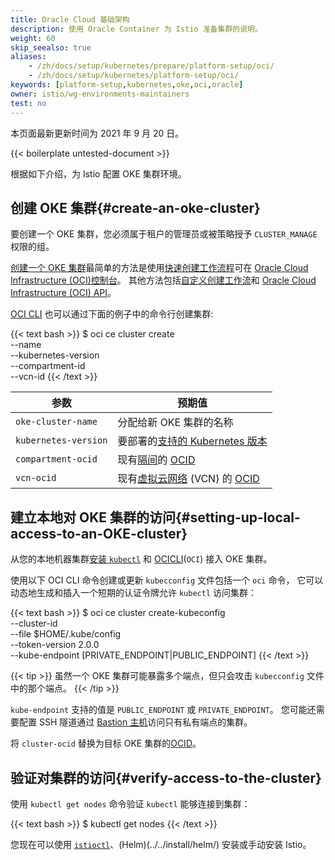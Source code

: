 ```yaml
---
title: Oracle Cloud 基础架构
description: 使用 Oracle Container 为 Istio 准备集群的说明。
weight: 60
skip_seealso: true
aliases:
    - /zh/docs/setup/kubernetes/prepare/platform-setup/oci/
    - /zh/docs/setup/kubernetes/platform-setup/oci/
keywords: [platform-setup,kubernetes,oke,oci,oracle]
owner: istio/wg-environments-maintainers
test: no
---
```


本页面最新更新时间为 2021 年 9 月 20 日。

{{< boilerplate untested-document >}}

根据如下介绍，为 Istio 配置 OKE 集群环境。

## 创建 OKE 集群{#create-an-oke-cluster}

要创建一个 OKE 集群，您必须属于租户的管理员或被策略授予 `CLUSTER_MANAGE` 权限的组。

[创建一个 OKE 集群][Create]最简单的方法是使用[快速创建工作流程][Quick]可在 [Oracle Cloud Infrastructure (OCI)控制台][Console]。
其他方法包括[自定义创建工作流][Custom]和 [Oracle Cloud Infrastructure (OCI) API][API]。

[OCI CLI][OCICLI] 也可以通过下面的例子中的命令行创建集群:

{{< text bash >}}
$ oci ce cluster create \
      --name <oke-cluster-name> \
      --kubernetes-version <kubernetes-version> \
      --compartment-id <compartment-ocid> \
      --vcn-id <vcn-ocid>
{{< /text >}}

| 参数                  | 预期值                                                |
|-----------------------|----------------------------------------------------- |
| `oke-cluster-name`    | 分配给新 OKE 集群的名称                                |
| `kubernetes-version`  | 要部署的[支持的 Kubernetes 版本][K8S]                  |
| `compartment-ocid`    | 现有[隔间][CONCEPTS]的 [OCID][CONCEPTS]               |
| `vcn-ocid`            | 现有[虚拟云网络][CONCEPTS] (VCN) 的 [OCID][CONCEPTS]  |

## 建立本地对 OKE 集群的访问{#setting-up-local-access-to-an-OKE-cluster}

从您的本地机器集群[安装 `kubectl`][kubectl] 和 [OCICLI][OCICLI](`OCI`) 接入 OKE 集群。

使用以下 OCI CLI 命令创建或更新 `kubecconfig` 文件包括一个 `oci` 命令，
它可以动态地生成和插入一个短期的认证令牌允许 `kubectl` 访问集群：

{{< text bash >}}
$ oci ce cluster create-kubeconfig \
      --cluster-id <cluster-ocid> \
      --file $HOME/.kube/config  \
      --token-version 2.0.0 \
      --kube-endpoint [PRIVATE_ENDPOINT|PUBLIC_ENDPOINT]
{{< /text >}}

{{< tip >}}
虽然一个 OKE 集群可能暴露多个端点，但只会攻击 `kubecconfig` 文件中的那个端点。
{{< /tip >}}

`kube-endpoint` 支持的值是 `PUBLIC_ENDPOINT` 或 `PRIVATE_ENDPOINT`。
您可能还需要配置 SSH 隧道通过 [Bastion 主机][bastion]访问只有私有端点的集群。

将 `cluster-ocid` 替换为目标 OKE 集群的[OCID][CONCEPTS]。

## 验证对集群的访问{#verify-access-to-the-cluster}

使用 `kubectl get nodes` 命令验证 `kubectl` 能够连接到集群：

{{< text bash >}}
$ kubectl get nodes
{{< /text >}}

您现在可以使用 [`istioctl`](../../install/istioctl/)、(Helm)(../../install/helm/) 安装或手动安装 Istio。

[CREATE]: https://docs.oracle.com/en-us/iaas/Content/ContEng/Tasks/contengcreatingclusterusingoke.htm
[API]: https://docs.oracle.com/en-us/iaas/Content/ContEng/Tasks/contengcreatingclusterusingoke_topic-Using_the_API.htm
[QUICK]: https://docs.oracle.com/en-us/iaas/Content/ContEng/Tasks/contengcreatingclusterusingoke_topic-Using_the_Console_to_create_a_Quick_Cluster_with_Default_Settings.htm
[CUSTOM]: https://docs.oracle.com/en-us/iaas/Content/ContEng/Tasks/contengcreatingclusterusingoke_topic-Using_the_Console_to_create_a_Custom_Cluster_with_Explicitly_Defined_Settings.htm
[OCICLI]: https://docs.oracle.com/en-us/iaas/Content/API/SDKDocs/cliinstall.htm
[K8S]: https://docs.oracle.com/en-us/iaas/Content/ContEng/Concepts/contengaboutk8sversions.htm
[KUBECTL]: https://kubernetes.io/zh-cn/docs/tasks/tools/
[CONCEPTS]: https://docs.oracle.com/en-us/iaas/Content/GSG/Concepts/concepts.htm
[BASTION]: https://docs.oracle.com/en-us/iaas/Content/ContEng/Tasks/contengdownloadkubeconfigfile.htm#localdownload
[CONSOLE]: https://docs.oracle.com/en-us/iaas/Content/GSG/Concepts/console.htm
